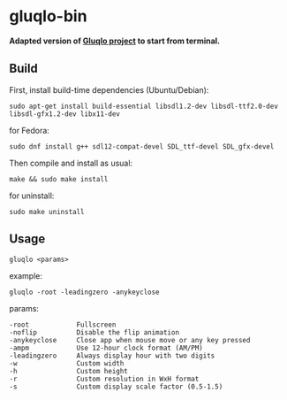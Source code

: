 # gluqlo-bin

**Adapted version of [Gluqlo project](https://github.com/alexanderk23/gluqlo) to start from terminal.**

## Build

First, install build-time dependencies (Ubuntu/Debian):

`sudo apt-get install build-essential libsdl1.2-dev libsdl-ttf2.0-dev libsdl-gfx1.2-dev libx11-dev`

for Fedora:

`sudo dnf install g++ sdl12-compat-devel SDL_ttf-devel SDL_gfx-devel`

Then compile and install as usual:

`make && sudo make install`

for uninstall:

`sudo make uninstall`

## Usage

`gluqlo <params>`

example:

`gluqlo -root -leadingzero -anykeyclose`

params:

```
-root            Fullscreen
-noflip          Disable the flip animation
-anykeyclose     Close app when mouse move or any key pressed
-ampm            Use 12-hour clock format (AM/PM)
-leadingzero     Always display hour with two digits
-w               Custom width
-h               Custom height
-r               Custom resolution in WxH format
-s               Custom display scale factor (0.5-1.5)
```